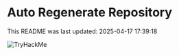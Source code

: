 # Auto Regenerate Repository

This README was last updated: 2025-04-17 17:39:18

 ![TryHackMe](https://tryhackme.com/badge/533634)